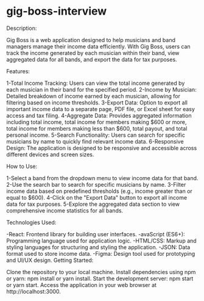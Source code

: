 # gig-boss-interview

Description:

Gig Boss is a web application designed to help musicians and band managers manage their income data efficiently. With Gig Boss, users can track the income generated by each musician within their band, view aggregated data for all bands, and export the data for tax purposes.

Features:

1-Total Income Tracking: Users can view the total income generated by each musician in their band for the specified period.
2-Income by Musician: Detailed breakdown of income earned by each musician, allowing for filtering based on income thresholds.
3-Export Data: Option to export all important income data to a separate page, PDF file, or Excel sheet for easy access and tax filing.
4-Aggregate Data: Provides aggregated information including total income, total income for members making $600 or more, total income for members making less than $600, total payout, and total personal income.
5-Search Functionality: Users can search for specific musicians by name to quickly find relevant income data.
6-Responsive Design: The application is designed to be responsive and accessible across different devices and screen sizes.


How to Use:

1-Select a band from the dropdown menu to view income data for that band.
2-Use the search bar to search for specific musicians by name.
3-Filter income data based on predefined thresholds (e.g., income greater than or equal to $600).
4-Click on the "Export Data" button to export all income data for tax purposes.
5-Explore the aggregated data section to view comprehensive income statistics for all bands.


Technologies Used:

-React: Frontend library for building user interfaces.
-avaScript (ES6+): Programming language used for application logic.
-HTML/CSS: Markup and styling languages for structuring and styling the application.
-JSON: Data format used to store income data.
-Figma: Design tool used for prototyping and UI/UX design.
Getting Started:

Clone the repository to your local machine.
Install dependencies using npm or yarn: npm install or yarn install.
Start the development server: npm start or yarn start.
Access the application in your web browser at http://localhost:3000.

